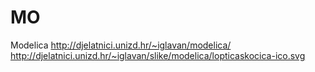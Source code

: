 # MO
 Modelica
http://djelatnici.unizd.hr/~iglavan/modelica/
http://djelatnici.unizd.hr/~iglavan/slike/modelica/lopticaskocica-ico.svg
